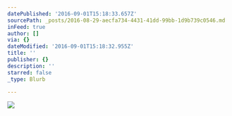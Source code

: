 ```yaml
---
datePublished: '2016-09-01T15:18:33.657Z'
sourcePath: _posts/2016-08-29-aecfa734-4431-41dd-99bb-1d9b739c0546.md
inFeed: true
author: []
via: {}
dateModified: '2016-09-01T15:18:32.955Z'
title: ''
publisher: {}
description: ''
starred: false
_type: Blurb

---
```

![](https://the-grid-user-content.s3-us-west-2.amazonaws.com/0b5cf2db-faa2-4376-8a22-b2b5e1fadc2f.jpg)